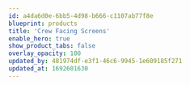 ```yaml
---
id: a4da6d0e-6bb5-4d98-b666-c1107ab77f8e
blueprint: products
title: 'Crew Facing Screens'
enable_hero: true
show_product_tabs: false
overlay_opacity: 100
updated_by: 481974df-e3f1-46c6-9945-1e609185f271
updated_at: 1692601630
---
```

